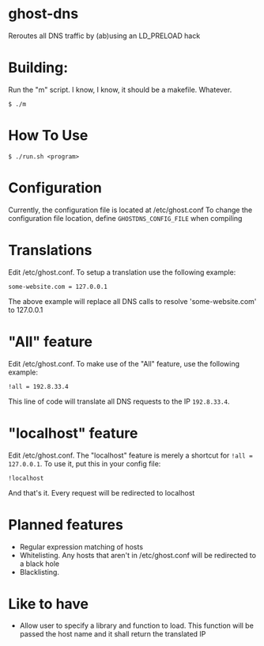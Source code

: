 # ghost-dns
Reroutes all DNS traffic by (ab)using an LD_PRELOAD hack

# Building:
Run the "m" script. I know, I know, it should be a makefile. Whatever.
```
$ ./m
```
# How To Use
```
$ ./run.sh <program>
```
# Configuration

Currently, the configuration file is located at /etc/ghost.conf
To change the configuration file location, define `GHOSTDNS_CONFIG_FILE` when compiling

# Translations
Edit /etc/ghost.conf. To setup a translation use the following example:
```
some-website.com = 127.0.0.1 
```
The above example will replace all DNS calls to resolve 'some-website.com' to 127.0.0.1

# "All" feature
Edit /etc/ghost.conf. To make use of the "All" feature, use the following example:
```
!all = 192.8.33.4
```
This line of code will translate all DNS requests to the IP `192.8.33.4`. 

# "localhost" feature
Edit /etc/ghost.conf. The "localhost" feature is merely a shortcut for `!all = 127.0.0.1`. To use it, put this in your config file:
```
!localhost
```
And that's it. Every request will be redirected to localhost

# Planned features
- Regular expression matching of hosts
- Whitelisting. Any hosts that aren't in /etc/ghost.conf will be redirected to a black hole
- Blacklisting.

# Like to have 
- Allow user to specify a library and function to load. This function will be passed the host name and it shall return the translated IP
